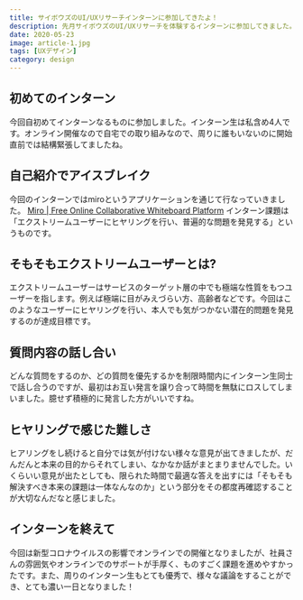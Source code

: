 ```yaml
---
title: サイボウズのUI/UXリサーチインターンに参加してきたよ！
description: 先月サイボウズのUI/UXリサーチを体験するインターンに参加してきました。新型コロナウイルスの影響でオンラインでの開催となりましたが、無事に終えることができました。
date: 2020-05-23
image: article-1.jpg
tags: [UXデザイン]
category: design
---
```


## 初めてのインターン
今回自初めてインターンなるものに参加しました。インターン生は私含め4人です。オンライン開催なので自宅での取り組みなので、周りに誰もいないのに開始直前では結構緊張してましたね。

## 自己紹介でアイスブレイク
今回のインターンではmiroというアプリケーションを通じて行なっていきました。
[Miro \| Free Online Collaborative Whiteboard Platform](https://miro.com/)
インターン課題は「エクストリームユーザーにヒヤリングを行い、普遍的な問題を発見する」というものです。

## そもそもエクストリームユーザーとは?
エクストリームユーザーはサービスのターゲット層の中でも極端な性質をもつユーザーを指します。例えば極端に目がみえづらい方、高齢者などです。今回はこのようなユーザーにヒヤリングを行い、本人でも気がつかない潜在的問題を発見するのが達成目標です。

## 質問内容の話し合い
どんな質問をするのか、どの質問を優先するかを制限時間内にインターン生同士で話し合うのですが、最初はお互い発言を譲り合って時間を無駄にロスしてしまいました。臆せず積極的に発言した方がいいですね。

## ヒヤリングで感じた難しさ
ヒアリングをし続けると自分では気が付けない様々な意見が出てきましたが、だんだんと本来の目的からそれてしまい、なかなか話がまとまりませんでした。いくらいい意見が出たとしても、限られた時間で最適な答えを出すには「そもそも解決すべき本来の課題は一体なんなのか」という部分をその都度再確認することが大切なんだなと感じました。

## インターンを終えて
今回は新型コロナウイルスの影響でオンラインでの開催となりましたが、社員さんの雰囲気やオンラインでのサポートが手厚く、ものすごく課題を進めやすかったです。また、周りのインターン生もとても優秀で、様々な議論をすることができ、とても濃い一日となりました！
